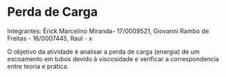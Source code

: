 # Perda de Carga
Integrantes: Érick Marcelino Miranda- 17/0009521, Giovanni Rambo de Freitas - 16/0007445, Raul - x

O objetivo da atividade é analisar a perda de carga (energia) de um escoamento em tubos devido à viscosidade e verificar a correspondencia entre teoria e prática.
